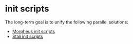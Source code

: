 init scripts
============
The long-term goal is to unify the following parallel solutions:

* [Morpheus init scripts](http://git.2f30.org/fs/)
* [Stali init scripts](http://git.r-36.net/stali-init/)
